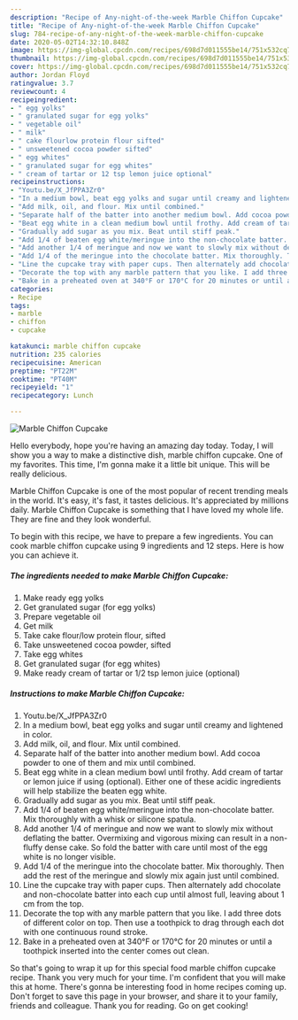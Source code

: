 ```yaml
---
description: "Recipe of Any-night-of-the-week Marble Chiffon Cupcake"
title: "Recipe of Any-night-of-the-week Marble Chiffon Cupcake"
slug: 784-recipe-of-any-night-of-the-week-marble-chiffon-cupcake
date: 2020-05-02T14:32:10.848Z
image: https://img-global.cpcdn.com/recipes/698d7d011555be14/751x532cq70/marble-chiffon-cupcake-recipe-main-photo.jpg
thumbnail: https://img-global.cpcdn.com/recipes/698d7d011555be14/751x532cq70/marble-chiffon-cupcake-recipe-main-photo.jpg
cover: https://img-global.cpcdn.com/recipes/698d7d011555be14/751x532cq70/marble-chiffon-cupcake-recipe-main-photo.jpg
author: Jordan Floyd
ratingvalue: 3.7
reviewcount: 4
recipeingredient:
- " egg yolks"
- " granulated sugar for egg yolks"
- " vegetable oil"
- " milk"
- " cake flourlow protein flour sifted"
- " unsweetened cocoa powder sifted"
- " egg whites"
- " granulated sugar for egg whites"
- " cream of tartar or 12 tsp lemon juice optional"
recipeinstructions:
- "Youtu.be/X_JfPPA3Zr0"
- "In a medium bowl, beat egg yolks and sugar until creamy and lightened in color."
- "Add milk, oil, and flour. Mix until combined."
- "Separate half of the batter into another medium bowl. Add cocoa powder to one of them and mix until combined."
- "Beat egg white in a clean medium bowl until frothy. Add cream of tartar or lemon juice if using (optional). Either one of these acidic ingredients will help stabilize the beaten egg white."
- "Gradually add sugar as you mix. Beat until stiff peak."
- "Add 1/4 of beaten egg white/meringue into the non-chocolate batter. Mix thoroughly with a whisk or silicone spatula."
- "Add another 1/4 of meringue and now we want to slowly mix without deflating the batter. Overmixing and vigorous mixing can result in a non-fluffy dense cake. So fold the batter with care until most of the egg white is no longer visible."
- "Add 1/4 of the meringue into the chocolate batter. Mix thoroughly. Then add the rest of the meringue and slowly mix again just until combined."
- "Line the cupcake tray with paper cups. Then alternately add chocolate and non-chocolate batter into each cup until almost full, leaving about 1 cm from the top."
- "Decorate the top with any marble pattern that you like. I add three dots of different color on top. Then use a toothpick to drag through each dot with one continuous round stroke."
- "Bake in a preheated oven at 340°F or 170°C for 20 minutes or until a toothpick inserted into the center comes out clean."
categories:
- Recipe
tags:
- marble
- chiffon
- cupcake

katakunci: marble chiffon cupcake 
nutrition: 235 calories
recipecuisine: American
preptime: "PT22M"
cooktime: "PT40M"
recipeyield: "1"
recipecategory: Lunch

---
```



![Marble Chiffon Cupcake](https://img-global.cpcdn.com/recipes/698d7d011555be14/751x532cq70/marble-chiffon-cupcake-recipe-main-photo.jpg)

Hello everybody, hope you're having an amazing day today. Today, I will show you a way to make a distinctive dish, marble chiffon cupcake. One of my favorites. This time, I'm gonna make it a little bit unique. This will be really delicious.



Marble Chiffon Cupcake is one of the most popular of recent trending meals in the world. It's easy, it's fast, it tastes delicious. It's appreciated by millions daily. Marble Chiffon Cupcake is something that I have loved my whole life. They are fine and they look wonderful.


To begin with this recipe, we have to prepare a few ingredients. You can cook marble chiffon cupcake using 9 ingredients and 12 steps. Here is how you can achieve it.

<!--inarticleads1-->

##### The ingredients needed to make Marble Chiffon Cupcake:

1. Make ready  egg yolks
1. Get  granulated sugar (for egg yolks)
1. Prepare  vegetable oil
1. Get  milk
1. Take  cake flour/low protein flour, sifted
1. Take  unsweetened cocoa powder, sifted
1. Take  egg whites
1. Get  granulated sugar (for egg whites)
1. Make ready  cream of tartar or 1/2 tsp lemon juice (optional)




<!--inarticleads2-->

##### Instructions to make Marble Chiffon Cupcake:

1. Youtu.be/X_JfPPA3Zr0
1. In a medium bowl, beat egg yolks and sugar until creamy and lightened in color.
1. Add milk, oil, and flour. Mix until combined.
1. Separate half of the batter into another medium bowl. Add cocoa powder to one of them and mix until combined.
1. Beat egg white in a clean medium bowl until frothy. Add cream of tartar or lemon juice if using (optional). Either one of these acidic ingredients will help stabilize the beaten egg white.
1. Gradually add sugar as you mix. Beat until stiff peak.
1. Add 1/4 of beaten egg white/meringue into the non-chocolate batter. Mix thoroughly with a whisk or silicone spatula.
1. Add another 1/4 of meringue and now we want to slowly mix without deflating the batter. Overmixing and vigorous mixing can result in a non-fluffy dense cake. So fold the batter with care until most of the egg white is no longer visible.
1. Add 1/4 of the meringue into the chocolate batter. Mix thoroughly. Then add the rest of the meringue and slowly mix again just until combined.
1. Line the cupcake tray with paper cups. Then alternately add chocolate and non-chocolate batter into each cup until almost full, leaving about 1 cm from the top.
1. Decorate the top with any marble pattern that you like. I add three dots of different color on top. Then use a toothpick to drag through each dot with one continuous round stroke.
1. Bake in a preheated oven at 340°F or 170°C for 20 minutes or until a toothpick inserted into the center comes out clean.




So that's going to wrap it up for this special food marble chiffon cupcake recipe. Thank you very much for your time. I'm confident that you will make this at home. There's gonna be interesting food in home recipes coming up. Don't forget to save this page in your browser, and share it to your family, friends and colleague. Thank you for reading. Go on get cooking!

